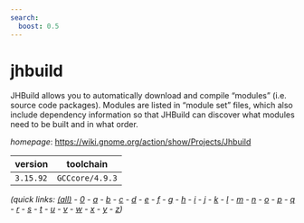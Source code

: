 ```yaml
---
search:
  boost: 0.5
---
```

# jhbuild

JHBuild allows you to automatically download and compile “modules” (i.e. source code packages).  Modules are listed in “module set” files, which also include dependency information so that JHBuild can discover  what modules need to be built and in what order.

*homepage*: <https://wiki.gnome.org/action/show/Projects/Jhbuild>

version | toolchain
--------|----------
``3.15.92`` | ``GCCcore/4.9.3``


*(quick links: [(all)](../index.md) - [0](../0/index.md) - [a](../a/index.md) - [b](../b/index.md) - [c](../c/index.md) - [d](../d/index.md) - [e](../e/index.md) - [f](../f/index.md) - [g](../g/index.md) - [h](../h/index.md) - [i](../i/index.md) - [j](../j/index.md) - [k](../k/index.md) - [l](../l/index.md) - [m](../m/index.md) - [n](../n/index.md) - [o](../o/index.md) - [p](../p/index.md) - [q](../q/index.md) - [r](../r/index.md) - [s](../s/index.md) - [t](../t/index.md) - [u](../u/index.md) - [v](../v/index.md) - [w](../w/index.md) - [x](../x/index.md) - [y](../y/index.md) - [z](../z/index.md))*

